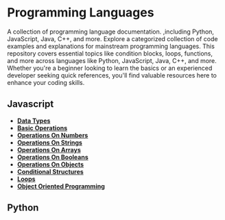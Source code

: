 # Programming Languages

A collection of programming language documentation. ,including Python, JavaScript, Java, C++, and more.
Explore a categorized collection of code examples and explanations for mainstream programming languages. This repository covers essential topics like condition blocks, loops, functions, and more across languages like Python, JavaScript, Java, C++, and more. Whether you're a beginner looking to learn the basics or an experienced developer seeking quick references, you'll find valuable resources here to enhance your coding skills.

## Javascript

- [**Data Types**](./Javascript/DataTypes.md)
- [**Basic Operations**](./Javascript/BasicOperations.md)
- [**Operations On Numbers**](./Javascript/OperationsOnNumber.md)
- [**Operations On Strings**](./Javascript/OperationsOnStrings.md)
- [**Operations On Arrays**](./Javascript/OperationsOnArray.md)
- [**Operations On Booleans**](./Javascript/OperationsOnBoolean.md)
- [**Operations On Objects**](./Javascript/OperationsOnObjects.md)
- [**Conditional Structures**](./Javascript/OperationsOnStrings.md)
- [**Loops**](./Javascript/OperationsOnStrings.md)
- [**Object Oriented Programming**](./Javascript/Opp.md)

## Python
